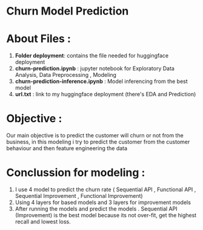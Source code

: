 # Churn Model Prediction

# About Files : 

1. **Folder deployment**: contains the file needed for huggingface deployment
2. **churn-prediction.ipynb** : jupyter notebook for Exploratory Data Analysis, Data Preprocessing , Modeling
3. **churn-prediction-inference.ipynb** : Model inferencing from the best model
4. **url.txt** : link to my huggingface deployment (there's EDA and Prediction)

# Objective :
Our main objective is to predict the customer will churn or not from the business, in this modeling i try to predict the customer from the customer behaviour and then feature engineering the data 

# Conclussion for modeling : 
1. I use 4 model to predict the churn rate ( Sequential API , Functional API , Sequential Improvement , Functional Improvement)
2. Using 4 layers for based models and 3 layers for improvement models
3. After running the models and predict the models . Sequential API (Improvement) is the best model because its not over-fit, get the highest recall and lowest loss.
